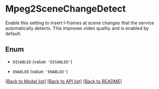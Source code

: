 # Mpeg2SceneChangeDetect

Enable this setting to insert I-frames at scene changes that the service automatically detects. This improves video quality and is enabled by default.

## Enum

* `DISABLED` (value: `'DISABLED'`)

* `ENABLED` (value: `'ENABLED'`)

[[Back to Model list]](../README.md#documentation-for-models) [[Back to API list]](../README.md#documentation-for-api-endpoints) [[Back to README]](../README.md)


